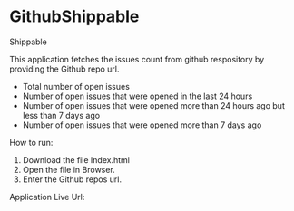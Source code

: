 # GithubShippable
Shippable 

This application fetches the issues count from github respository by providing the Github repo url.
- Total number of open issues
- Number of open issues that were opened in the last 24 hours
- Number of open issues that were opened more than 24 hours ago but less than 7 days ago
- Number of open issues that were opened more than 7 days ago 

How to run:
1. Download the file Index.html
2. Open the file in Browser.
3. Enter the Github repos url.

Application Live Url:
